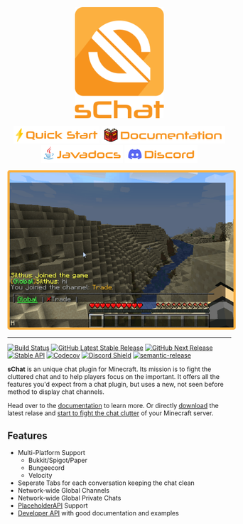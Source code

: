 <div align="center">
  <p><a
  href="https://schat.silthus.net/docs" 
  target="_blank">
    <img src="docs/assets/logo_text.png" width="200px" alt="sChat Logo" />
  </a></p>
  <p>
  <a href="https://schat.silthus.net/docs/latest/getting-started/" target="_blank"><img src="docs/assets/schat_quickstart.png" alt="Javadocs" /></a>
  <a href="https://schat.silthus.net/docs/" target="_blank"><img src="docs/assets/schat_docs.png" alt="Javadocs" /></a>
  <a href="https://schat.silthus.net/javadocs" target="_blank"><img src="docs/assets/schat_javadocs.png" alt="Javadocs" /></a>
  <a href="https://discord.gg/R4st4QxAjb" target="_blank"><img src="docs/assets/schat_discord.png" alt="Discord" /></a>
  </p>
</div>
<div align="center">
  <img src="docs/assets/demo.gif" style="border: 5px solid #fcb040; border-radius: 5px" />
</div>

<hr>

[![Build Status](https://github.com/sVoxelDev/sChat/actions/workflows/gradle.yml/badge.svg)](../../actions/workflows/gradle.yml)
[![GitHub Latest Stable Release](https://img.shields.io/github/v/release/sVoxelDev/sChat?label=Stable)](../../releases/latest)
[![GitHub Next Release](https://img.shields.io/github/v/release/sVoxelDev/sChat?include_prereleases&label=Next)](../../releases)
[![Stable API](https://img.shields.io/maven-central/v/net.silthus.schat/schat-core?label=API&color=informational)](https://search.maven.org/search?q=g:net.silthus.schat)
[![Codecov](https://img.shields.io/codecov/c/github/sVoxelDev/sChat?token=bBAfT3Wn89)](https://codecov.io/gh/sVoxelDev/sChat)
[![Discord Shield](https://discordapp.com/api/guilds/905798902874267690/widget.png?style=shield)](https://discord.gg/R4st4QxAjb)
[![semantic-release](https://img.shields.io/badge/%20%20%F0%9F%93%A6%F0%9F%9A%80-semantic--release-e10079.svg)](https://github.com/semantic-release/semantic-release)

**sChat** is an unique chat plugin for Minecraft. Its mission is to fight the cluttered chat and to help players focus on the important. It offers all the features you'd expect from a chat plugin, but uses a new, not seen before method to display chat channels.

Head over to the [documentation][documentation] to learn more. Or directly [download][download] the latest relase and [start to fight the chat clutter][getting-started] of your Minecraft server.

## Features

- Multi-Platform Support
  - Bukkit/Spigot/Paper
  - Bungeecord
  - Velocity
- Seperate Tabs for each conversation keeping the chat clean
- Network-wide Global Channels
- Network-wide Global Private Chats
- [PlaceholderAPI][placeholderapi] Support
- [Developer API][developer] with good documentation and examples

[documentation]: https://schat.silthus.net/docs
[download]: https://github.com/sVoxelDev/sChat/releases/latest
[getting-started]: https://schat.silthus.net/docs/latest/getting-started/
[placeholderapi]: https://github.com/PlaceholderAPI/PlaceholderAPI
[developer]: https://schat.silthus.net/docs/latest/developer/
